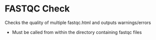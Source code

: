 # FASTQC Check
Checks the quality of multiple fastqc.html and outputs warnings/errors  
* Must be called from within the directory containing fastqc files
